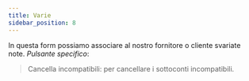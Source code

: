 ```yaml
---
title: Varie
sidebar_position: 8
---
```


In questa form possiamo associare al nostro fornitore o cliente svariate note.
*Pulsante specifico*:
> Cancella incompatibili: per cancellare i sottoconti incompatibili. 